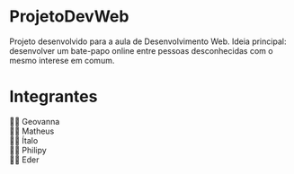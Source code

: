 # ProjetoDevWeb
Projeto desenvolvido para a aula de Desenvolvimento Web.
Ideia principal: desenvolver um bate-papo online entre pessoas desconhecidas com o mesmo interese em comum.


# Integrantes

:pouting_woman: Geovanna <br>
:pouting_man: Matheus <br>
:pouting_man: Ítalo <br>
:pouting_man: Philipy <br>
:pouting_man: Eder <br>
